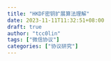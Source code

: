 ```yaml
---
title: "HKDF密钥扩展算法理解"
date: 2023-11-11T11:32:51+08:00
draft: true
author: "tcc0lin"
tags: ["微信协议"]
categories: ["协议研究"]
---
```


